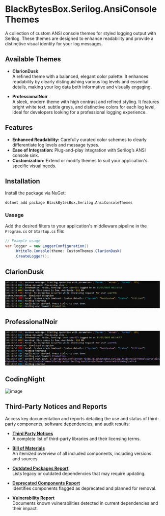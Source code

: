 # BlackBytesBox.Serilog.AnsiConsoleThemes

A collection of custom ANSI console themes for styled logging output with Serilog. These themes are designed to enhance readability and provide a distinctive visual identity for your log messages.

## Available Themes

- **ClarionDusk**  
  A refined theme with a balanced, elegant color palette. It enhances readability by clearly distinguishing various log levels and essential details, making your log data both informative and visually engaging.

- **ProfessionalNoir**  
  A sleek, modern theme with high contrast and refined styling. It features bright white text, subtle greys, and distinctive colors for each log level, ideal for developers looking for a professional logging experience.

## Features

- **Enhanced Readability:** Carefully curated color schemes to clearly differentiate log levels and message types.
- **Ease of Integration:** Plug-and-play integration with Serilog’s ANSI console sink.
- **Customization:** Extend or modify themes to suit your application's specific visual needs.

## Installation

Install the package via NuGet:

```shell
dotnet add package BlackBytesBox.Serilog.AnsiConsoleThemes
```

### Uasage

Add the desired filters to your application's middleware pipeline in the `Program.cs` or `Startup.cs` file:

```csharp
// Example usage
var logger = new LoggerConfiguration()
    .WriteTo.Console(theme: CustomThemes.ClarionDusk)
    .CreateLogger();
```

## ClarionDusk

![image](https://raw.githubusercontent.com/carsten-riedel/BlackBytesBox.Serilog.AnsiConsoleThemes/refs/heads/main/resources/repository/ClarionDusk.png)

## ProfessionalNoir

![image](https://raw.githubusercontent.com/carsten-riedel/BlackBytesBox.Serilog.AnsiConsoleThemes/refs/heads/main/resources/repository/ProfessionalNoir.png)

## CodingNight

![image](https://raw.githubusercontent.com/carsten-riedel/BlackBytesBox.Serilog.AnsiConsoleThemes/refs/heads/main/resources/repository/CodingNight.png)



## Third-Party Notices and Reports

Access key documentation and reports detailing the use and status of third-party components, software dependencies, and audit results:

- **[Third Party Notices](https://github.com/carsten-riedel/BlackBytesBox.Serilog.AnsiConsoleThemes/blob/main/docs/production/ReportThirdPartyNotices.txt)**\
  A complete list of third-party libraries and their licensing terms.

- **[Bill of Materials](https://github.com/carsten-riedel/BlackBytesBox.Serilog.AnsiConsoleThemes/blob/main/docs/production/ReportBillOfMaterials.md)**\
  An itemized overview of all included components, including versions and sources.

- **[Outdated Packages Report](https://github.com/carsten-riedel/BlackBytesBox.Serilog.AnsiConsoleThemes/blob/main/docs/production/ReportOutdated.md)**\
  Lists legacy or outdated dependencies that may require updating.

- **[Deprecated Components Report](https://github.com/carsten-riedel/BlackBytesBox.Serilog.AnsiConsoleThemes/blob/main/docs/production/ReportDeprecated.md)**\
  Identifies components flagged as deprecated and planned for removal.

- **[Vulnerability Report](https://github.com/carsten-riedel/BlackBytesBox.Serilog.AnsiConsoleThemes/blob/main/docs/production/ReportVulnerabilities.md)**\
  Documents known vulnerabilities detected in current dependencies and their impact.
